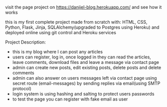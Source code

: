 visit the page project on https://danijel-blog.herokuapp.com/ and see how it works

this is my first complete project made from scratch with: HTML, CSS, Python, Flask, Jinja, SQLAlchemy(upgraded to Postgres using Heroku) and deployed online using git control and Heroku services

Project Description:
- this is my blog where I can post any articles
- users can register, log in, once logged in they can read the articles, leave comments, download files and leave a message via contact page
- admin can create new posts, edit existing posts, delete posts and delete comments
- admin can also answer on users messages left via contact page using secret route (email-messages) by sending replies via email(using SMTP protocol)
- login system is using hashing and salting to protect users passwords
- to test the page you can register with fake email as user
